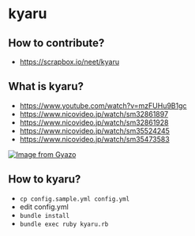 # kyaru

## How to contribute?
 - https://scrapbox.io/neet/kyaru
 

## What is kyaru?

 - https://www.youtube.com/watch?v=mzFUHu9B1gc
 - https://www.nicovideo.jp/watch/sm32861897
 - https://www.nicovideo.jp/watch/sm32861928
 - https://www.nicovideo.jp/watch/sm35524245
 - https://www.nicovideo.jp/watch/sm35473583


[![Image from Gyazo](https://i.gyazo.com/131e31e0a4756f5579056e1f64179f41.jpg)](https://gyazo.com/131e31e0a4756f5579056e1f64179f41)


## How to kyaru?
- `cp config.sample.yml config.yml`
- edit config.yml
- `bundle install`
- `bundle exec ruby kyaru.rb`

